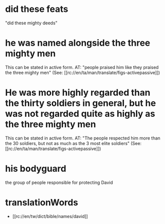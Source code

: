 # did these feats

"did these mighty deeds"

# he was named alongside the three mighty men

This can be stated in active form. AT: "people praised him like they praised the three mighty men" (See: [[rc://en/ta/man/translate/figs-activepassive]])

# He was more highly regarded than the thirty soldiers in general, but he was not regarded quite as highly as the three mighty men

This can be stated in active form. AT: "The people respected him more than the 30 soldiers, but not as much as the 3 most elite soldiers" (See: [[rc://en/ta/man/translate/figs-activepassive]])

# his bodyguard

the group of people responsible for protecting David

# translationWords

* [[rc://en/tw/dict/bible/names/david]]
